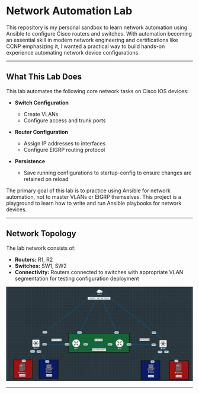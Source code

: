 # Network Automation Lab

This repository is my personal sandbox to learn network automation using Ansible to configure Cisco routers and switches. With automation becoming an essential skill in modern network engineering and certifications like CCNP emphasizing it, I wanted a practical way to build hands-on experience automating network device configurations.

---

## What This Lab Does

This lab automates the following core network tasks on Cisco IOS devices:

- **Switch Configuration**  
  - Create VLANs  
  - Configure access and trunk ports  

- **Router Configuration**  
  - Assign IP addresses to interfaces  
  - Configure EIGRP routing protocol  

- **Persistence**  
  - Save running configurations to startup-config to ensure changes are retained on reload  

The primary goal of this lab is to practice using Ansible for network automation, not to master VLANs or EIGRP themselves. This project is a playground to learn how to write and run Ansible playbooks for network devices.

---

## Network Topology

The lab network consists of:

- **Routers:** R1, R2  
- **Switches:** SW1, SW2  
- **Connectivity:** Routers connected to switches with appropriate VLAN segmentation for testing configuration deployment  

![Topology](images/topology.png)

---

